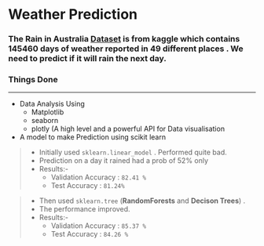 # Weather Prediction 

### The Rain in Australia [Dataset](https://www.kaggle.com/jsphyg/weather-dataset-rattle-package) is from kaggle which contains 145460 days of weather reported in 49 different places . We need to predict if it will rain the next day.

### Things Done
-----

- Data Analysis Using 
    - Matplotlib
    - seaborn
    - plotly (A high level and a powerful API for Data visualisation 
- A model to make Prediction using scikit learn
> - Initially used `sklearn.linear_model` . Performed quite bad. 
> - Prediction on a day it rained had a prob of 52% only
> - Results:- 
>     - Validation Accuracy : `82.41 %`
>     - Test Accuracy       : `81.24%`   


> - Then used `sklearn.tree` (**RandomForests** and **Decison Trees**) . 
> - The performance improved. 
> - Results:- 
>   - Validation Accuracy : `85.37 %`  
>   - Test Accuracy       : `84.26 %`


